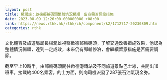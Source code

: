 ```yaml
---
layout: post
title: 楊潤雄：啟德郵輪碼頭整體情況暢順　留意需否調節措施
date: 2023-08-09 12:26:00.000000000 +08:00
link: https://news.rthk.hk/rthk/ch/component/k2/1712717-20230809.htm
categories: rthk
---
```


文化體育及旅遊局局長楊潤雄視察啟德郵輪碼頭，了解交通改善措施效果，他認為整體情況暢順，達到一定成效，未來仍有郵輪停泊，會繼續留意措施是否需要調節。

截至早上10時半，由郵輪碼頭開往啟德港鐵站及不同旅遊景點巴士線，共開出18班車，接載約400名乘客。的士方面，則向司機派發了287張石油氣現金券。
